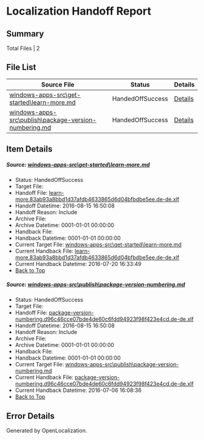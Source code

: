 # <a name='report-top'></a> Localization Handoff Report

## Summary
 Total Files | 2

## File List
 Source File | Status | Details 
 ----------- | ------ | ------- 
 [windows-apps-src\get-started\learn-more.md](https://github.com/Microsoft/windows-apps/blob/00fd1109a47e66cde418746c5ef19e5195516617/windows-apps-src/get-started/learn-more.md) | HandedOffSuccess | [Details](#a541072435775d1e23ecb3cb22b2a55c817481073923)
 [windows-apps-src\publish\package-version-numbering.md](https://github.com/Microsoft/windows-apps/blob/ca273ab6d881b350c2f5a48eafee38c74ac0f36a/windows-apps-src/publish/package-version-numbering.md) | HandedOffSuccess | [Details](#2668152ba471986e00831bdcf46e5a2feba54dcd5027)

## Item Details
##### <a name='a541072435775d1e23ecb3cb22b2a55c817481073923'></a> Source: [windows-apps-src\get-started\learn-more.md](https://github.com/Microsoft/windows-apps/blob/00fd1109a47e66cde418746c5ef19e5195516617/windows-apps-src/get-started/learn-more.md)
* Status: HandedOffSuccess
* Target File: 
* Handoff File: [learn-more.83ab93a8bbd1d37afdb4633865d6d04bfbdbe5ee.de-de.xlf](https://github.com/Microsoft/WDG.handoff/blob/8af1cb22b6599c691a6754cff9219fa26d1279e7/ol-handoff/Microsoft/windows-apps.de-de/master/learn-more.83ab93a8bbd1d37afdb4633865d6d04bfbdbe5ee.de-de.xlf)
* Handoff Datetime: 2016-08-15 16:50:08
* Handoff Reason: Include
* Archive File: 
* Archive Datetime: 0001-01-01 00:00:00
* Handback File: 
* Handback Datetime: 0001-01-01 00:00:00
* Current Target File: [windows-apps-src\get-started\learn-more.md](https://github.com/Microsoft/windows-apps.de-de/blob/6de8cee4ee31a6fa9082108f1a9e7ff09c39e62b/windows-apps-src/get-started/learn-more.md)
* Current Handback File: [learn-more.83ab93a8bbd1d37afdb4633865d6d04bfbdbe5ee.de-de.xlf](https://github.com/Microsoft/WDG.handback/blob/2c1ceb1dcd88de90d8169faf0aaddf2807f77d49/ol-handback/Microsoft/windows-apps.de-de/master/learn-more.83ab93a8bbd1d37afdb4633865d6d04bfbdbe5ee.de-de.xlf)
* Current Handback Datetime: 2016-07-20 16:33:49
* [Back to Top](#report-top)

##### <a name='2668152ba471986e00831bdcf46e5a2feba54dcd5027'></a> Source: [windows-apps-src\publish\package-version-numbering.md](https://github.com/Microsoft/windows-apps/blob/ca273ab6d881b350c2f5a48eafee38c74ac0f36a/windows-apps-src/publish/package-version-numbering.md)
* Status: HandedOffSuccess
* Target File: 
* Handoff File: [package-version-numbering.d96c46cce07bde4de60c6fdd94923f98f423e4cd.de-de.xlf](https://github.com/Microsoft/WDG.handoff/blob/8af1cb22b6599c691a6754cff9219fa26d1279e7/ol-handoff/Microsoft/windows-apps.de-de/master/package-version-numbering.d96c46cce07bde4de60c6fdd94923f98f423e4cd.de-de.xlf)
* Handoff Datetime: 2016-08-15 16:50:08
* Handoff Reason: Include
* Archive File: 
* Archive Datetime: 0001-01-01 00:00:00
* Handback File: 
* Handback Datetime: 0001-01-01 00:00:00
* Current Target File: [windows-apps-src\publish\package-version-numbering.md](https://github.com/Microsoft/windows-apps.de-de/blob/7a3dc4d5efb7b5518f9623c0a3ebf46436d26e72/windows-apps-src/publish/package-version-numbering.md)
* Current Handback File: [package-version-numbering.d96c46cce07bde4de60c6fdd94923f98f423e4cd.de-de.xlf](https://github.com/Microsoft/WDG.handback/blob/b6880abfd65d38457dda3929c963d918f070774a/ol-handback/Microsoft/windows-apps.de-de/master/package-version-numbering.d96c46cce07bde4de60c6fdd94923f98f423e4cd.de-de.xlf)
* Current Handback Datetime: 2016-07-06 16:08:36
* [Back to Top](#report-top)


## Error Details

Generated by OpenLocalization.
